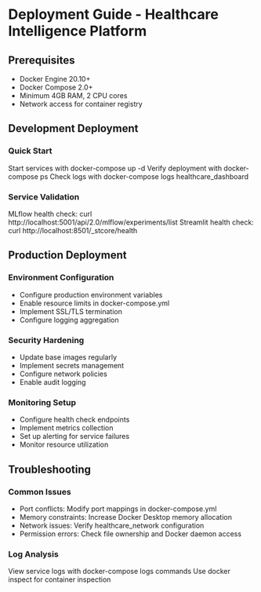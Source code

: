 # Deployment Guide - Healthcare Intelligence Platform

## Prerequisites
- Docker Engine 20.10+
- Docker Compose 2.0+
- Minimum 4GB RAM, 2 CPU cores
- Network access for container registry

## Development Deployment

### Quick Start
Start services with docker-compose up -d
Verify deployment with docker-compose ps
Check logs with docker-compose logs healthcare_dashboard

### Service Validation
MLflow health check: curl http://localhost:5001/api/2.0/mlflow/experiments/list
Streamlit health check: curl http://localhost:8501/_stcore/health

## Production Deployment

### Environment Configuration
- Configure production environment variables
- Enable resource limits in docker-compose.yml
- Implement SSL/TLS termination
- Configure logging aggregation

### Security Hardening
- Update base images regularly
- Implement secrets management
- Configure network policies
- Enable audit logging

### Monitoring Setup
- Configure health check endpoints
- Implement metrics collection
- Set up alerting for service failures
- Monitor resource utilization

## Troubleshooting

### Common Issues
- Port conflicts: Modify port mappings in docker-compose.yml
- Memory constraints: Increase Docker Desktop memory allocation
- Network issues: Verify healthcare_network configuration
- Permission errors: Check file ownership and Docker daemon access

### Log Analysis
View service logs with docker-compose logs commands
Use docker inspect for container inspection
